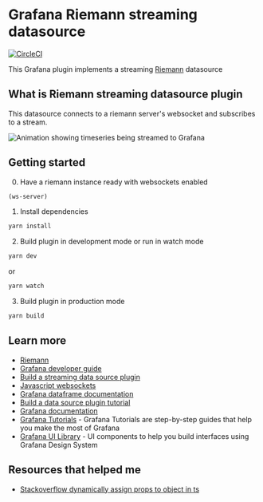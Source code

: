 # Grafana Riemann streaming datasource

[![CircleCI](https://circleci.com/gh/faxm0dem/grafana-riemann-websocket-datasource/tree/master.svg?style=svg)](https://circleci.com/gh/faxm0dem/grafana-riemann-websocket-datasource/tree/master)

This Grafana plugin implements a streaming [Riemann](https://riemann.io/) datasource

## What is Riemann streaming datasource plugin

This datasource connects to a riemann server's websocket and subscribes to a stream.

![Animation showing timeseries being streamed to Grafana](img/grafana-riemann-streams.gif)

## Getting started

0. Have a riemann instance ready with websockets enabled
```clojure
(ws-server)
```

1. Install dependencies
```BASH
yarn install
```
2. Build plugin in development mode or run in watch mode
```BASH
yarn dev
```
or
```BASH
yarn watch
```
3. Build plugin in production mode
```BASH
yarn build
```

## Learn more
- [Riemann](https://riemann.io)
- [Grafana developer guide](https://github.com/grafana/grafana/blob/master/contribute/developer-guide.md)
- [Build a streaming data source plugin](https://grafana.com/docs/grafana/latest/developers/plugins/build-a-streaming-data-source-plugin/)
- [Javascript websockets](https://javascript.info/websocket)
- [Grafana dataframe documentation](https://grafana.com/docs/grafana/latest/developers/plugins/data-frames/)
- [Build a data source plugin tutorial](https://grafana.com/tutorials/build-a-data-source-plugin)
- [Grafana documentation](https://grafana.com/docs/)
- [Grafana Tutorials](https://grafana.com/tutorials/) - Grafana Tutorials are step-by-step guides that help you make the most of Grafana
- [Grafana UI Library](https://developers.grafana.com/ui) - UI components to help you build interfaces using Grafana Design System

## Resources that helped me

- [Stackoverflow dynamically assign props to object in ts](https://stackoverflow.com/questions/12710905/how-do-i-dynamically-assign-properties-to-an-object-in-typescript)
